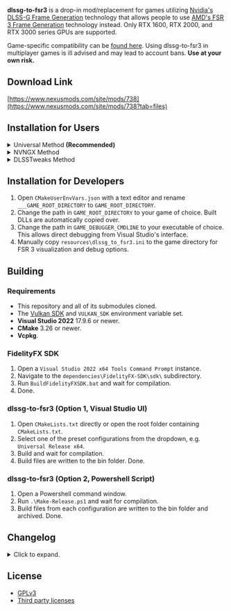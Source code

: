 **dlssg-to-fsr3** is a drop-in mod/replacement for games utilizing [Nvidia's DLSS-G Frame Generation](https://nvidianews.nvidia.com/news/nvidia-introduces-dlss-3-with-breakthrough-ai-powered-frame-generation-for-up-to-4x-performance) technology that allows people to use [AMD's FSR 3 Frame Generation](https://github.com/GPUOpen-LibrariesAndSDKs/FidelityFX-SDK) technology instead. Only RTX 1600, RTX 2000, and RTX 3000 series GPUs are supported.

Game-specific compatibility can be [found here](https://github.com/Nukem9/dlssg-to-fsr3/wiki/Game-Compatibility-List). Using dlssg-to-fsr3 in multiplayer games is ill advised and may lead to account bans. **Use at your own risk.**

## Download Link

[https://www.nexusmods.com/site/mods/738](https://www.nexusmods.com/site/mods/738?tab=files)

## Installation for Users

<details>
<summary>Universal Method <b>(Recommended)</b></summary><br/>

  1. Pick **one** of the included generic DLLs to use. Possible options are `version.dll`, `winhttp.dll`, `dbghelp.dll`, or `cryptsp.dll`. We'll choose `version.dll` in this example.
  2. Find your game's installation folder. For Hogwarts Legacy, this is the directory containing `HogwartsLegacy.exe`. An example path is `C:\Program Files (x86)\Steam\steamapps\common\Hogwarts Legacy\Phoenix\Binaries\Win64\`.
  3. Copy `dlssg_to_fsr3_amd_is_better.dll` and `version.dll` to your game's installation folder.
  4. Done. A log file named `dlssg_to_fsr3.log` will be created after you launch the game.
</details>

<details>
<summary>NVNGX Method</summary><br/>
  
  1. Double click on `DisableNvidiaSignatureChecks.reg` and select **Run**. Click **Yes** on the next few dialogs.
  2. Find your game's installation folder. For Cyberpunk 2077, this is the directory containing `Cyberpunk2077.exe`. An example path is `C:\Program Files (x86)\Steam\steamapps\common\Cyberpunk 2077\bin\x64\`.
  3. Copy `dlssg_to_fsr3_amd_is_better.dll` and the new `nvngx.dll` to your game's installation folder.
  4. A log file named `dlssg_to_fsr3.log` will be created after you launch the game.
</details>

<details>
<summary>DLSSTweaks Method</summary><br/>
  
  1. Please see the [included readme](/resources/read_me_dlsstweaks.txt).
</details>

## Installation for Developers

1. Open `CMakeUserEnvVars.json` with a text editor and rename `___GAME_ROOT_DIRECTORY` to `GAME_ROOT_DIRECTORY`.
2. Change the path in `GAME_ROOT_DIRECTORY` to your game of choice. Built DLLs are automatically copied over.
3. Change the path in `GAME_DEBUGGER_CMDLINE` to your executable of choice. This allows direct debugging from Visual Studio's interface.
4. Manually copy `resources\dlssg_to_fsr3.ini` to the game directory for FSR 3 visualization and debug options.

## Building

### Requirements

- This repository and all of its submodules cloned.
- The [Vulkan SDK](https://vulkan.lunarg.com/) and `VULKAN_SDK` environment variable set.
- **Visual Studio 2022** 17.9.6 or newer.
- **CMake** 3.26 or newer.
- **Vcpkg**.

### FidelityFX SDK

1. Open a `Visual Studio 2022 x64 Tools Command Prompt` instance.
2. Navigate to the `dependencies\FidelityFX-SDK\sdk\` subdirectory.
3. Run `BuildFidelityFXSDK.bat` and wait for compilation.
4. Done.

### dlssg-to-fsr3 (Option 1, Visual Studio UI)

1. Open `CMakeLists.txt` directly or open the root folder containing `CMakeLists.txt`.
2. Select one of the preset configurations from the dropdown, e.g. `Universal Release x64`.
3. Build and wait for compilation.
4. Build files are written to the bin folder. Done.

### dlssg-to-fsr3 (Option 2, Powershell Script)

1. Open a Powershell command window.
2. Run `.\Make-Release.ps1` and wait for compilation.
3. Build files from each configuration are written to the bin folder and archived. Done.

## Changelog

<details>
  <summary>Click to expand.</summary><br/>

**Version 0.123**
  - Added a warning prompt because Monster Hunter Wilds crashes without REFramework installed. Once again, multiplayer games aren't supported.

**Version 0.122**
  - Removed a workaround for Indiana Jones and the Great Circle as it is no longer necessary.

**Version 0.121**
  - Added additional error logging.
  - Added future proofing for RTX Remix-based games.
  - Fixed issues reading configuration settings when supplied through environment variables.
  
**Version 0.120**
  - Added support for intercepting/hooking over-the-air Streamline plugin updates with the Universal edition.
  - Added support for games that pass in bidirectional distortion field resources.
  - Added workarounds to support Indiana Jones and the Great Circle.
  - Added workarounds to better support RTX Remix-based games.
  - Added workarounds for games providing incorrect camera far, near, and field of view values.
  - Migrated to the latest AMD FidelityFX SDK (v1.1 -> v1.1.3).
  - Fixed occasional blurry rectangle (interpolation rect) issues when switching upscalers or changing output resolutions.
  
**Version 0.110**
  - Added native Vulkan support for FSR 3.1.
  
**Version 0.100**
  - Tentative support for FSR 3.1 frame generation.
  - Added extremely experimental support for Vulkan. Expect artifacts and disocclusion issues.
  - Implemented even more aggressive hooking in the universal variants due to recent DLSS SDK changes.
  - Revised a number of debug log prints.
  
**Version 0.90**
  - Added a Universal zip archive for maximum game support. Separate READ ME.txts are included within each folder. Registry key tweaks are not required.
  - Universal DLLs now automatically disable the EGS overlay due to hooking conflicts.
  - Universal DLLs now bypass GPU architecture checks for stubborn games (Dying Light 2, Returnal).
  - HDR luminance values are now queried from the active monitor, falling back to defaults when necessary.
  - Fixed GPU driver crashes in Dying Light 2 with universal DLLs.
  - Hardware accelerated GPU scheduling status is now logged.
  
**Version 0.81**
  - Fixed GPU hangs in certain games with major scene transitions (e.g. The Witcher 3).
  - Miscellaneous smaller stability fixes and error checking.
  - Added the ability to rename nvngx.dll to version.dll, winhttp.dll, or dbghelp.dll to avoid the registry key signature override requirement.
  
**Version 0.80**
  - Hopefully fixed all texture format conversion crashes (e.g. Hogwarts Legacy).
  - Improved error logging, again.
  
**Version 0.70**
  - Error checking code rewritten.
  - Logging code rewritten.
  - Added better support for texture dimensions/formats changing at runtime.
  - Added a developer config option to show only interpolated frames.
  - Improved nvngx wrapper dll compatibility.
  
**Version 0.60**
  - The nag prompt at startup has been removed.
  - Added a log file ("dlssg_to_fsr3.log") in the game directory.
  - Added support for developer options and debug overlay ("dlssg_to_fsr3.ini").
  - More stability fixes.
  
**Version 0.50**
  - Experimental format conversion support. This mainly includes HDR-enabled games along with mismatched UI render target formats.
  
**Version 0.41**
  - Fixed accidental inclusion of debug overlay.
  
**Version 0.40**
  - Replaced dbghelp.dll with nvngx.dll for better game compatibility. Please delete the old dbghelp.dll version from earlier releases.
  - DisableNvidiaSignatureChecks.reg is now required for usage in games.
  - Various stability fixes.
  
**Version 0.30**
  - Fixed numerous game crashes (e.g. Starfield).
  
**Version 0.21**
  - Fixed a typo in DLL path determination.
  - Added explicit binary license.
  
**Version 0.20**
  - First working build.
  
**Version 0.10**
  - Initial test release.
</details>

## License

- [GPLv3](LICENSE.md)
- [Third party licenses](/resources/binary_dist_license.txt)
